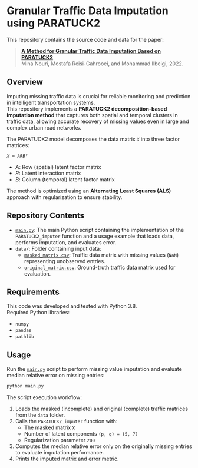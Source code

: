 # Granular Traffic Data Imputation using PARATUCK2

This repository contains the source code and data for the paper:
> [**A Method for Granular Traffic Data Imputation Based on PARATUCK2**](https://doi.org/10.1177/03611981221089298)\
> Mina Nouri, Mostafa Reisi-Gahrooei, and Mohammad Ilbeigi, 2022.


## Overview

Imputing missing traffic data is crucial for reliable monitoring and prediction in intelligent transportation systems.  
This repository implements a **PARATUCK2 decomposition-based imputation method** that captures both spatial and temporal clusters in traffic data, allowing accurate recovery of missing values even in large and complex urban road networks.

The PARATUCK2 model decomposes the data matrix *`X`* into three factor matrices:

*`X ≈ ARBᵀ`*

- *A*: Row (spatial) latent factor matrix  
- *R*: Latent interaction matrix  
- *B*: Column (temporal) latent factor matrix  

The method is optimized using an **Alternating Least Squares (ALS)** approach with regularization to ensure stability.


## Repository Contents

- [`main.py`](main.py): The main Python script containing the implementation of the `PARATUCK2_imputer` function and a usage example that loads data, performs imputation, and evaluates error.
- `data/`: Folder containing input data:
  - [`masked_matrix.csv`](data/masked_matrix.csv): Traffic data matrix with missing values (`NaN`) representing unobserved entries.
  - [`original_matrix.csv`](data/original_matrix.csv): Ground-truth traffic data matrix used for evaluation.


## Requirements

This code was developed and tested with Python 3.8.  
Required Python libraries:  
- `numpy`  
- `pandas`  
- `pathlib`


## Usage

Run the [`main.py`](main.py) script to perform missing value imputation and evaluate median relative error on missing entries:

```bash
python main.py
```


The script execution workflow:

1. Loads the masked (incomplete) and original (complete) traffic matrices from the `data` folder.
2. Calls the `PARATUCK2_imputer` function with:
   - The masked matrix `X`
   - Number of latent components `(p, q) = (5, 7)`
   - Regularization parameter `200`
3. Computes the median relative error only on the originally missing entries to evaluate imputation performance.
4. Prints the imputed matrix and error metric.



